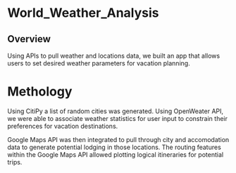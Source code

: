 # World_Weather_Analysis
## Overview

Using APIs to pull weather and locations data, we built an app that allows users to set desired weather parameters for vacation planning.<br>

# Methology
Using CitiPy a list of random cities was generated.  Using OpenWeater API, we were able to associate weather statistics for user input to constrain their preferences for vacation destinations.<br>

Google Maps API was then integrated to pull through city and accomodation data to generate potential lodging in those locations.  The routing features within the Google Maps API allowed plotting logical itineraries for potential trips.
